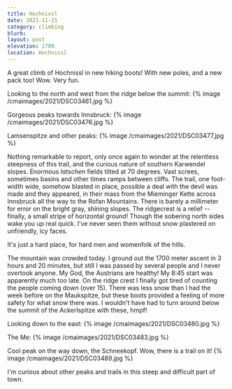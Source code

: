 ```yaml
---
title: Hochnissl
date: 2021-11-21
category: climbing
blurb:
layout: post
elevation: 1700
location: Hochnissl
---
```


A great climb of Hochnissl in new hiking boots! With new poles, and a new
pack too! Wow. Very fun.

Looking to the north and west from the ridge below the summit:
{% image /cmaimages/2021/DSC03461.jpg %}

Gorgeous peaks towards Innsbruck:
{% image /cmaimages/2021/DSC03476.jpg %}

Lamsenspitze and other peaks:
{% image /cmaimages/2021/DSC03477.jpg %}

Nothing remarkable to report, only once again to wonder at the relentless
steepness of this trail, and the curious nature of southern Karwendel slopes.
Enormous *latschen* fields tilted at 70 degrees. Vast screes, sometimes basins
and other times ramps between cliffs. The trail, one foot-width wide, somehow
blasted in place, possible a deal with the devil was made and they appeared,
in their mass from the Mieminger Kette across Innsbruck all the way to the
Rofan Mountains. There is barely a millimeter for error on the bright
gray, shining slopes. The ridgecrest is a relief -- finally, a small
stripe of horizontal ground! Though the sobering north sides wake you up
real quick. I've never seen them without snow plastered on unfriendly,
icy faces.

It's just a hard place, for hard men and womenfolk of the hills.

The mountain was crowded today. I ground out the 1700 meter ascent in 3 hours
and 20 minutes, but still I was passed by several people and I never overtook
anyone. My God, the Austrians are healthy! My 8:45 start was apparently much
too late. On the ridge crest I finally got tired of counting the people
coming down (over 15). There was less snow than I had the week before on
the Maukspitze, but these boots provided a feeling of more safety for
what snow there was. I wouldn't have had to turn around below the summit
of the Ackerlspitze with these, hmpf!

Looking down to the east:
{% image /cmaimages/2021/DSC03480.jpg %}

The Me:
{% image /cmaimages/2021/DSC03483.jpg %}

Cool peak on the way down, the Schneekopf. Wow, there is a trail on it!
{% image /cmaimages/2021/DSC03489.jpg %}

I'm curious about other peaks and trails in this steep and difficult part
of town.

